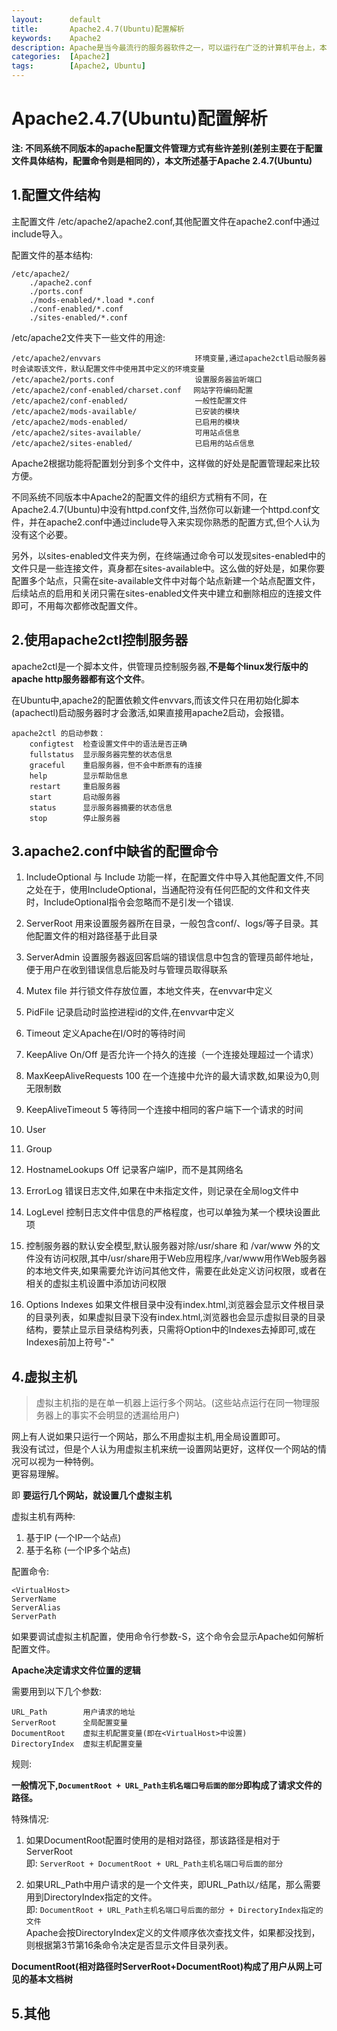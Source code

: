 ```yaml
---
layout:      default
title:       Apache2.4.7(Ubuntu)配置解析
keywords:    Apache2
description: Apache是当今最流行的服务器软件之一，可以运行在广泛的计算机平台上，本文是我在学习Apache配置的过程中作的一些笔记，以备后查。
categories:  [Apache2] 
tags:        [Apache2, Ubuntu] 
---
```


# Apache2.4.7(Ubuntu)配置解析

**注: 不同系统不同版本的apache配置文件管理方式有些许差别(差别主要在于配置文件具体结构，配置命令则是相同的），本文所述基于Apache 2.4.7(Ubuntu)**

## 1.配置文件结构

主配置文件 /etc/apache2/apache2.conf,其他配置文件在apache2.conf中通过include导入。 

配置文件的基本结构:  

    /etc/apache2/
        ./apache2.conf
        ./ports.conf
        ./mods-enabled/*.load *.conf
        ./conf-enabled/*.conf
        ./sites-enabled/*.conf

/etc/apache2文件夹下一些文件的用途:

    /etc/apache2/envvars                     环境变量,通过apache2ctl启动服务器时会读取该文件，默认配置文件中使用其中定义的环境变量
    /etc/apache2/ports.conf                  设置服务器监听端口
    /etc/apache2/conf-enabled/charset.conf 　网站字符编码配置
    /etc/apache2/conf-enabled/               一般性配置文件
    /etc/apache2/mods-available/             已安装的模块
    /etc/apache2/mods-enabled/               已启用的模块
    /etc/apache2/sites-available/            可用站点信息
    /etc/apache2/sites-enabled/              已启用的站点信息

Apache2根据功能将配置划分到多个文件中，这样做的好处是配置管理起来比较方便。

不同系统不同版本中Apache2的配置文件的组织方式稍有不同，在Apache2.4.7(Ubuntu)中没有httpd.conf文件,当然你可以新建一个httpd.conf文件，并在apache2.conf中通过include导入来实现你熟悉的配置方式,但个人认为没有这个必要。

另外，以sites-enabled文件夹为例，在终端通过命令可以发现sites-enabled中的文件只是一些连接文件，真身都在sites-available中。这么做的好处是，如果你要配置多个站点，只需在site-available文件中对每个站点新建一个站点配置文件，后续站点的启用和关闭只需在sites-enabled文件夹中建立和删除相应的连接文件即可，不用每次都修改配置文件。 


## 2.使用apache2ctl控制服务器

apache2ctl是一个脚本文件，供管理员控制服务器,**不是每个linux发行版中的apache http服务器都有这个文件**。　

在Ubuntu中,apache2的配置依赖文件envvars,而该文件只在用初始化脚本(apachectl)启动服务器时才会激活,如果直接用apache2启动，会报错。

    apache2ctl 的启动参数：
        configtest  检查设置文件中的语法是否正确
        fullstatus  显示服务器完整的状态信息
        graceful    重启服务器，但不会中断原有的连接
        help        显示帮助信息
        restart     重启服务器
        start       启动服务器
        status      显示服务器摘要的状态信息
        stop        停止服务器

## 3.apache2.conf中缺省的配置命令
1. IncludeOptional 与 Include 功能一样，在配置文件中导入其他配置文件,不同之处在于，使用IncludeOptional，当通配符没有任何匹配的文件和文件夹时，IncludeOptional指令会忽略而不是引发一个错误. 
2. ServerRoot 用来设置服务器所在目录，一般包含conf/、logs/等子目录。其他配置文件的相对路径基于此目录 
3. ServerAdmin 设置服务器返回客启端的错误信息中包含的管理员邮件地址，便于用户在收到错误信息后能及时与管理员取得联系
4. Mutex file 并行锁文件存放位置，本地文件夹，在envvar中定义
5. PidFile 记录启动时监控进程id的文件,在envvar中定义
6. Timeout 定义Apache在I/O时的等待时间

7. KeepAlive On/Off 是否允许一个持久的连接（一个连接处理超过一个请求）
8. MaxKeepAliveRequests 100 在一个连接中允许的最大请求数,如果设为0,则无限制数
9. KeepAliveTimeout 5 等待同一个连接中相同的客户端下一个请求的时间

10. User 
11. Group

12. HostnameLookups Off 记录客户端IP，而不是其网络名
13. ErrorLog 错误日志文件,如果在<VirtualHost>中未指定文件，则记录在全局log文件中
14. LogLevel 控制日志文件中信息的严格程度，也可以单独为某一个模块设置此项
    
15. <Directory> 控制服务器的默认安全模型,默认服务器对除/usr/share 和 /var/www 外的文件没有访问权限,其中/usr/share用于Web应用程序,/var/www用作Web服务器的本地文件夹,如果需要允许访问其他文件，需要在此处定义访问权限，或者在相关的虚拟主机设置中添加访问权限 
16. Options Indexes 如果文件根目录中没有index.html,浏览器会显示文件根目录的目录列表，如果虚拟目录下没有index.html,浏览器也会显示虚拟目录的目录结构，要禁止显示目录结构列表，只需将Option中的Indexes去掉即可,或在Indexes前加上符号"-"

## 4.虚拟主机

> 虚拟主机指的是在单一机器上运行多个网站。(这些站点运行在同一物理服务器上的事实不会明显的透漏给用户)

网上有人说如果只运行一个网站，那么不用虚拟主机,用全局设置即可。  
我没有试过，但是个人认为用虚拟主机来统一设置网站更好，这样仅一个网站的情况可以视为一种特例。  
更容易理解。

即 **要运行几个网站，就设置几个虚拟主机**


虚拟主机有两种:

1. 基于IP (一个IP一个站点)
2. 基于名称 (一个IP多个站点)

配置命令:

    <VirtualHost>
    ServerName
    ServerAlias
    ServerPath

如果要调试虚拟主机配置，使用命令行参数-S，这个命令会显示Apache如何解析配置文件。

**Apache决定请求文件位置的逻辑**

需要用到以下几个参数:

    URL_Path        用户请求的地址 
    ServerRoot      全局配置变量
    DocumentRoot    虚拟主机配置变量(即在<VirtualHost>中设置)
    DirectoryIndex  虚拟主机配置变量

规则:

**一般情况下,`DocumentRoot + URL_Path主机名端口号后面的部分`即构成了请求文件的路径。**

特殊情况:

1. 如果DocumentRoot配置时使用的是相对路径，那该路径是相对于ServerRoot   
    即: `ServerRoot + DocumentRoot + URL_Path主机名端口号后面的部分`

2. 如果URL_Path中用户请求的是一个文件夹，即URL_Path以`/`结尾，那么需要用到DirectoryIndex指定的文件。  
    即: `DocumentRoot + URL_Path主机名端口号后面的部分 + DirectoryIndex指定的文件`   
    Apache会按DirectoryIndex定义的文件顺序依次查找文件，如果都没找到，则根据第3节第16条命令决定是否显示文件目录列表。

**DocumentRoot(相对路径时ServerRoot+DocumentRoot)构成了用户从网上可见的基本文档树**



## 5.其他


